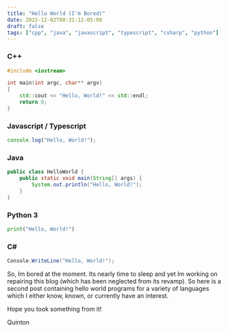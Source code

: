 ```yaml
---
title: "Hello World (I'm Bored)"
date: 2022-12-02T00:31:12-05:00
draft: false 
tags: ["cpp", "java", "javascript", "typescript", "csharp", "python"]
---
```


### C++

```cpp
#include <iostream>

int main(int argc, char** argv)
{
    std::cout << "Hello, World!" << std::endl;
    return 0;
}
```

### Javascript / Typescript

```js
console.log("Hello, World!");
```

### Java

```java
public class HelloWorld {
    public static void main(String[] args) {
        System.out.println("Hello, World!");
    }
}
```

### Python 3

```python
print("Hello, World!")
```

### C# ###

```csharp
Console.WriteLine("Hello, World!");
```

So, Im bored at the moment. Its nearly time to sleep and yet Im working on repairing this blog
(which has been neglected from its revamp). So here is a second post containing hello world programs
for a variety of languages which I either know, known, or currently have an interest.

Hope you took something from it!

Quinton
